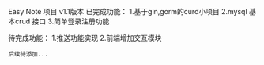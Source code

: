 Easy Note 项目
v1.1版本
已完成功能：
1.基于gin,gorm的curd小项目
2.mysql 基本crud 接口
3.简单登录注册功能

待完成功能：
1.推送功能实现
2.前端增加交互模块
~~~3.会话管理token前端部分~~~ 已完成
后续待添加...

